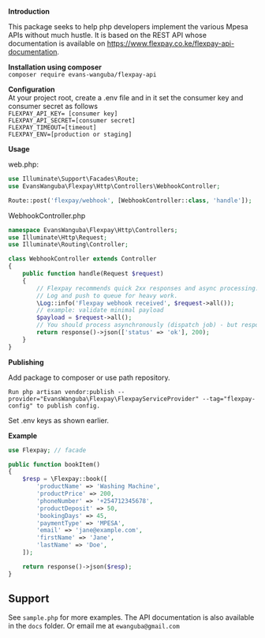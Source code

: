 **Introduction**

This package seeks to help php developers implement the various Mpesa APIs without much hustle. It is based on the REST API whose documentation is available on https://www.flexpay.co.ke/flexpay-api-documentation.
 
**Installation using composer**<br>
`composer require evans-wanguba/flexpay-api`<br>


**Configuration**<br>
At your project root, create a .env file and in it set the consumer key and consumer secret as follows   
`FLEXPAY_API_KEY= [consumer key]` <br>
`FLEXPAY_API_SECRET=[consumer secret]`<br>
`FLEXPAY_TIMEOUT=[timeout]`<br>
`FLEXPAY_ENV=[production or staging]`<br>


**Usage**

web.php:

```php
use Illuminate\Support\Facades\Route;
use EvansWanguba\Flexpay\Http\Controllers\WebhookController;

Route::post('flexpay/webhook', [WebhookController::class, 'handle']);
```

WebhookController.php

```php
namespace EvansWanguba\Flexpay\Http\Controllers;
use Illuminate\Http\Request;
use Illuminate\Routing\Controller;

class WebhookController extends Controller
{
    public function handle(Request $request)
    {
        // Flexpay recommends quick 2xx responses and async processing.
        // Log and push to queue for heavy work.
        \Log::info('Flexpay webhook received', $request->all());
        // example: validate minimal payload
        $payload = $request->all();
        // You should process asynchronously (dispatch job) - but respond immediately:
        return response()->json(['status' => 'ok'], 200);
    }
}
```


**Publishing**

Add package to composer or use path repository.

`Run php artisan vendor:publish --provider="EvansWanguba\Flexpay\FlexpayServiceProvider" --tag="flexpay-config" to publish config.`

Set .env keys as shown earlier.

**Example**
```php
use Flexpay; // facade

public function bookItem()
{
    $resp = \Flexpay::book([
        'productName' => 'Washing Machine',
        'productPrice' => 200,
        'phoneNumber' => '+254712345678',
        'productDeposit' => 50,
        'bookingDays' => 45,
        'paymentType' => 'MPESA',
        'email' => 'jane@example.com',
        'firstName' => 'Jane',
        'lastName' => 'Doe',
    ]);

    return response()->json($resp);
}
```

## Support
See `sample.php` for more examples. The API documentation is also available in the `docs` folder.
Or email me at `ewanguba@gmail.com`